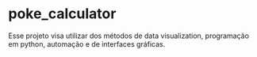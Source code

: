 # poke_calculator
Esse projeto visa utilizar dos métodos de data visualization, programação em python, automação e de interfaces gráficas.

